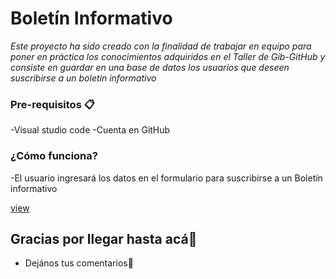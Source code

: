# Boletín Informativo

_Este proyecto ha sido creado con la finalidad de trabajar en equipo para poner en práctica los conocimientos adquiridos en el Taller  de Gib-GitHub y consiste en guardar en una base de datos los usuarios que deseen suscribirse a un boletín informativo_

### Pre-requisitos 📋
-Visual studio code
-Cuenta en GitHub

### ¿Cómo funciona?

-El usuario ingresará los datos en el formulario para suscribirse a un Boletín informativo

[view](https://github.com/MMurilloP/TALLER_Git_GitHub/blob/develop/assets/view.png)

## Gracias por llegar hasta acá🎁

* Dejános tus comentarios📢
